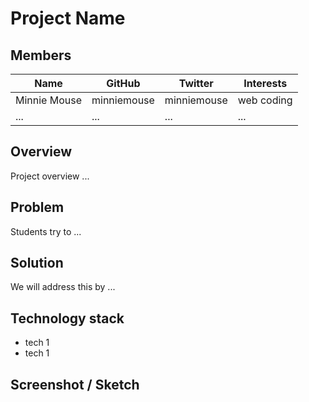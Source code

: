 # Project Name

## Members 

| Name | GitHub | Twitter | Interests |
| ---- | ------ | ------- | --------- | 
| Minnie Mouse | minniemouse | minniemouse | web coding |
| ... | ... | ... | ... |

## Overview

Project overview ...

## Problem 

Students try to ...

## Solution

We will address this by ...

## Technology stack

* tech 1
* tech 1

## Screenshot / Sketch

